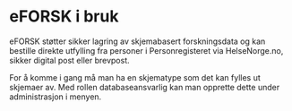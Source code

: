 # eFORSK i bruk

eFORSK støtter sikker lagring av skjemabasert forskningsdata og kan bestille direkte utfylling fra personer i Personregisteret via HelseNorge.no, 
sikker digital post eller brevpost.

For å komme i gang må man ha en skjematype som det kan fylles ut skjemaer av. Med rollen databaseansvarlig kan man opprette dette under administrasjon i menyen.

